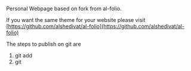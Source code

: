 Personal Webpage based on fork from al-folio.

If you want the same theme for your website please visit [https://github.com/alshedivat/al-folio](https://github.com/alshedivat/al-folio)

The steps to publish on git are
1. git add 
2. git 